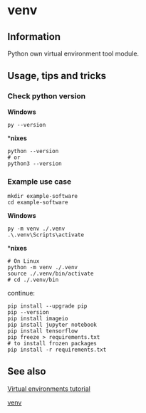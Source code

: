 # venv

## Information

Python own virtual environment tool module.

## Usage, tips and tricks

### Check python version

**Windows**

```commandline
py --version
```

***nixes**

```shell
python --version
# or
python3 --version
```

### Example use case

```shell
mkdir example-software
cd example-software
```

**Windows**

```commandline
py -m venv ./.venv
.\.venv\Scripts\activate
```

***nixes**

```shell
# On Linux
python -m venv ./.venv
source ./.venv/bin/activate
# cd ./.venv/bin
```

continue:

```shell
pip install --upgrade pip
pip --version
pip install imageio
pip install jupyter notebook
pip install tensorflow
pip freeze > requirements.txt
# to install frozen packages
pip install -r requirements.txt
```

## See also

[Virtual environments tutorial](https://docs.python.org/3/tutorial/venv.html)

[venv](https://docs.python.org/3/library/venv.html)
